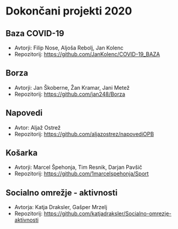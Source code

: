 # Dokončani projekti 2020

## Baza COVID-19
* Avtorji: Filip Nose, Aljoša Rebolj, Jan Kolenc
* Repozitorij: <https://github.com/JanKolenc/COVID-19_BAZA>

## Borza
* Avtorji: Jan Škoberne, Žan Kramar, Jani Metež
* Repozitorij: <https://github.com/jan248/Borza>

## Napovedi
* Avtor: Aljaž Ostrež
* Repozitorij: <https://github.com/aljazostrez/napovediOPB>

## Košarka
* Avtorji: Marcel Špehonja, Tim Resnik, Darjan Pavšič
* Repozitorij: <https://github.com/1marcelspehonja/Sport>

## Socialno omrežje - aktivnosti
* Avtorja: Katja Draksler, Gašper Mrzelj
* Repozitorij: <https://github.com/katjadraksler/Socialno-omrezje-aktivnosti>
